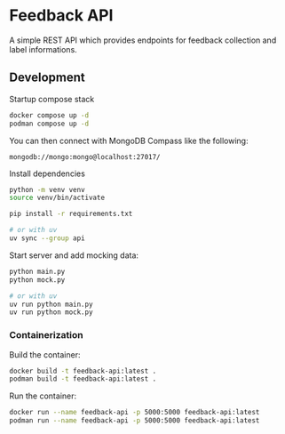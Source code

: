 # Feedback API

A simple REST API which provides endpoints for feedback collection and label informations.

## Development

Startup compose stack

```bash
docker compose up -d
podman compose up -d
```

You can then connect with MongoDB Compass like the following:

```text
mongodb://mongo:mongo@localhost:27017/
```

Install dependencies

```bash
python -m venv venv
source venv/bin/activate

pip install -r requirements.txt

# or with uv
uv sync --group api
```

Start server and add mocking data:

```bash
python main.py
python mock.py

# or with uv
uv run python main.py
uv run python mock.py
```

### Containerization

Build the container:

```bash
docker build -t feedback-api:latest .
podman build -t feedback-api:latest .
```

Run the container:

```bash
docker run --name feedback-api -p 5000:5000 feedback-api:latest
podman run --name feedback-api -p 5000:5000 feedback-api:latest
```
